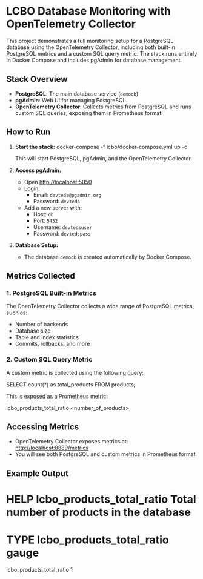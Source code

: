 # LCBO Database Monitoring with OpenTelemetry Collector

This project demonstrates a full monitoring setup for a PostgreSQL database using the OpenTelemetry Collector, including both built-in PostgreSQL metrics and a custom SQL query metric. The stack runs entirely in Docker Compose and includes pgAdmin for database management.

## Stack Overview

- **PostgreSQL**: The main database service (`demodb`).
- **pgAdmin**: Web UI for managing PostgreSQL.
- **OpenTelemetry Collector**: Collects metrics from PostgreSQL and runs custom SQL queries, exposing them in Prometheus format.

## How to Run

1. **Start the stack:**
   docker-compose -f lcbo/docker-compose.yml up -d
 
   This will start PostgreSQL, pgAdmin, and the OpenTelemetry Collector.

2. **Access pgAdmin:**
   - Open [http://localhost:5050](http://localhost:5050)
   - Login:
     - Email: `devteds@pgadmin.org`
     - Password: `devteds`
   - Add a new server with:
     - Host: `db`
     - Port: `5432`
     - Username: `devtedsuser`
     - Password: `devtedspass`

3. **Database Setup:**
   - The database `demodb` is created automatically by Docker Compose.

## Metrics Collected

### 1. PostgreSQL Built-in Metrics
The OpenTelemetry Collector collects a wide range of PostgreSQL metrics, such as:
- Number of backends
- Database size
- Table and index statistics
- Commits, rollbacks, and more

### 2. Custom SQL Query Metric
A custom metric is collected using the following query:

SELECT count(*) as total_products FROM products;

This is exposed as a Prometheus metric:

lcbo_products_total_ratio <number_of_products>

## Accessing Metrics

- OpenTelemetry Collector exposes metrics at: [http://localhost:8889/metrics](http://localhost:8889/metrics)
- You will see both PostgreSQL and custom metrics in Prometheus format.

## Example Output

# HELP lcbo_products_total_ratio Total number of products in the database
# TYPE lcbo_products_total_ratio gauge
lcbo_products_total_ratio 1